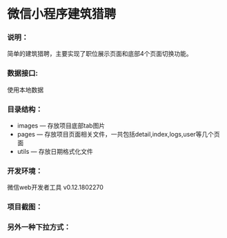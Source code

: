 # 微信小程序建筑猎聘


### 说明：

简单的建筑猎聘，主要实现了职位展示页面和底部4个页面切换功能。

### 数据接口:

使用本地数据

### 目录结构：

- images — 存放项目底部tab图片
- pages — 存放项目页面相关文件，一共包括detail,index,logs,user等几个页面
- utils — 存放日期格式化文件

### 开发环境：

微信web开发者工具 v0.12.1802270

### 项目截图：

### 另外一种下拉方式：

